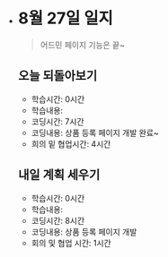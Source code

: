 - # 8월 27일 일지

  > 어드민 페이지 기능은 끝~

  

  ## 오늘 되돌아보기

  - 학습시간: 0시간

  * 학습내용:  
  * 코딩시간: 7시간
  * 코딩내용: 상품 등록 페이지 개발 완료~
  * 희의 밑 협업시간: 4시간
  
  
  
  
  
  ## 내일 계획 세우기
  
  - 학습시간: 0시간
  - 학습내용: 
  - 코딩시간: 8시간
  - 코딩내용: 상품 등록 페이지 개발
  - 회의 및 협업 시간: 1시간

